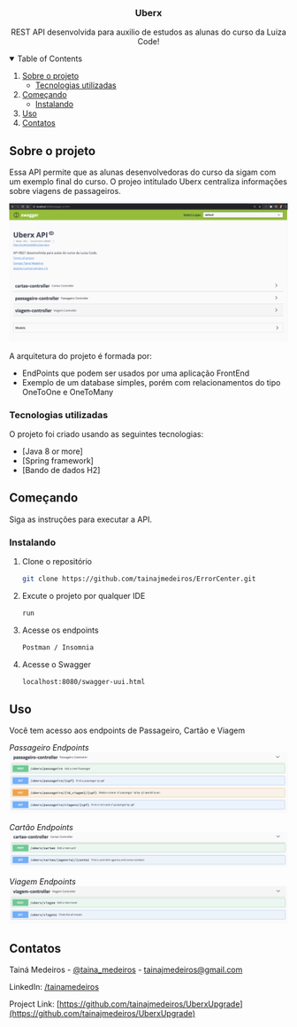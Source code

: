 <!-- PROJECT LOGO -->
<br />
<p align="center">
  <h3 align="center">Uberx</h3>

  <p align="center">
    REST API desenvolvida para auxilio de estudos as alunas do curso da Luiza Code!
    <br />
  </p>
</p>



<!-- TABLE OF CONTENTS -->
<details open="open">
  <summary>Table of Contents</summary>
  <ol>
    <li>
      <a href="#about-the-project">Sobre o projeto</a>
      <ul>
        <li><a href="#built-with">Tecnologias utilizadas</a></li>
      </ul>
    </li>
    <li>
      <a href="#getting-started">Começando</a>
      <ul>
        <li><a href="#installation">Instalando</a></li>
      </ul>
    </li>
    <li><a href="#usage">Uso</a></li>
    <li><a href="#contact">Contatos</a></li>
  </ol>
</details>



<!-- ABOUT THE PROJECT -->
## Sobre o projeto

Essa API permite que as alunas desenvolvedoras do curso da sigam com um exemplo final do curso. O projeo intitulado Uberx centraliza informações sobre viagens de passageiros.

![swagger-completo-screenshot][swagger-completo-screenshot]


A arquitetura do projeto é formada por:
* EndPoints que podem ser usados por uma aplicação FrontEnd
* Exemplo de um database simples, porém com relacionamentos do tipo OneToOne e OneToMany


### Tecnologias utilizadas

O projeto foi criado usando as seguintes tecnologias:
* [Java 8 or more]
* [Spring framework]
* [Bando de dados H2]


<!-- GETTING STARTED -->
## Começando

Siga as instruções para executar a API.

### Instalando

1. Clone o repositório
   ```sh
   git clone https://github.com/tainajmedeiros/ErrorCenter.git
   ```
2. Excute o projeto por qualquer IDE
   ```sh
   run
   ```
3. Acesse os endpoints 
   ```sh
   Postman / Insomnia 
   ```
4. Acesse o Swagger
   ```sh
   localhost:8080/swagger-uui.html
   ```
   
<!-- USAGE EXAMPLES -->
## Uso

Você tem acesso aos endpoints de Passageiro, Cartão e Viagem

_Passageiro Endpoints_
![swagger-passageiro-screenshot][swagger-passageiro-screenshot]

_Cartão Endpoints_
![Swagger log Screen Shot][swagger-cartao-screenshot]

_Viagem Endpoints_
![swagger-viagem-screenshot][swagger-viagem-screenshot]

<!-- CONTACT -->
## Contatos

Tainá Medeiros - [@taina_medeiros](https://twitter.com/taina_medeiros) - tainajmedeiros@gmail.com

LinkedIn: [/tainamedeiros](https://www.linkedin.com/in/tainamedeiros)

Project Link: [https://github.com/tainajmedeiros/UberxUpgrade](https://github.com/tainajmedeiros/UberxUpgrade)



<!-- MARKDOWN LINKS & IMAGES -->
[swagger-completo-screenshot]: images/swagger-completo.png
[swagger-passageiro-screenshot]: images/swagger-passageiro.png
[swagger-cartao-screenshot]: images/swagger-cartao.png
[swagger-viagem-screenshot]: images/swagger-viagem.png
